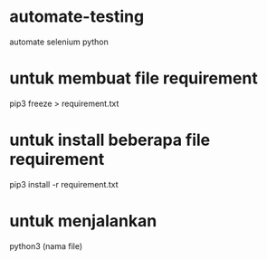 # automate-testing
automate selenium python 

# untuk membuat file requirement
pip3 freeze > requirement.txt

# untuk install beberapa file requirement
pip3 install -r requirement.txt

# untuk menjalankan
python3 (nama file)
